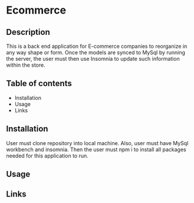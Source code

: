 # Ecommerce

## Description
 
 This is a back end application for E-commerce companies to reorganize in any way shape or form. Once the models are synced to MySql by running the server, the user must then 
 use Insomnia to update such information within the store.

## Table of contents
- Installation 
- Usage
- Links

## Installation

User must clone repository into local machine. Also, user must have MySql workbench and insomnia. Then the user must npm i to install all packages needed for this application
to run.

## Usage


## Links